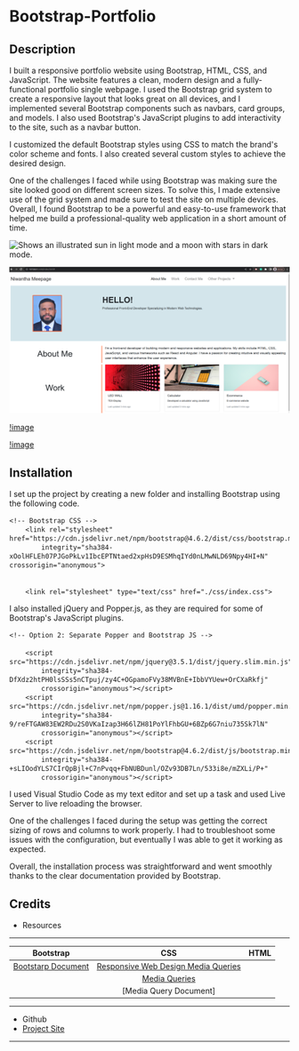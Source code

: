 # Bootstrap-Portfolio



## Description

 I built a responsive portfolio website using Bootstrap, HTML, CSS, and JavaScript. The website features a clean, modern design and a fully-functional portfolio single webpage. I used the Bootstrap grid system to create a responsive layout that looks great on all devices, and I implemented several Bootstrap components such as navbars, card groups, and models. I also used Bootstrap's JavaScript plugins to add interactivity to the site, such as a navbar button.

 I customized the default Bootstrap styles using CSS to match the brand's color scheme and fonts. I also created several custom styles to achieve the desired design.

 One of the challenges I faced while using Bootstrap was making sure the site looked good on different screen sizes. To solve this, I made extensive use of the grid system and made sure to test the site on multiple devices. Overall, I found Bootstrap to be a powerful and easy-to-use framework that helped me build a professional-quality web application in a short amount of time.

 <picture>
  <source media="(prefers-color-scheme: dark)" srcset="./images/img-1.png">
  <source media="(prefers-color-scheme: light)" srcset="https://user-images.githubusercontent.com/25423296/163456779-a8556205-d0a5-45e2-ac17-42d089e3c3f8.png">
  <img alt="Shows an illustrated sun in light mode and a moon with stars in dark mode." src="https://user-images.githubusercontent.com/25423296/163456779-a8556205-d0a5-45e2-ac17-42d089e3c3f8.png">
</picture>

![image-1](./images/img-1.png)

[!image](./images/img-2.png)

[!image](./images/img-3.png)
## Installation

I set up the project by creating a new folder and installing Bootstrap using the following code. 

```
<!-- Bootstrap CSS -->
    <link rel="stylesheet" href="https://cdn.jsdelivr.net/npm/bootstrap@4.6.2/dist/css/bootstrap.min.css"
        integrity="sha384-xOolHFLEh07PJGoPkLv1IbcEPTNtaed2xpHsD9ESMhqIYd0nLMwNLD69Npy4HI+N" crossorigin="anonymous">
   

    <link rel="stylesheet" type="text/css" href="./css/index.css">
```

I also installed jQuery and Popper.js, as they are required for some of Bootstrap's JavaScript plugins.

```
<!-- Option 2: Separate Popper and Bootstrap JS -->

    <script src="https://cdn.jsdelivr.net/npm/jquery@3.5.1/dist/jquery.slim.min.js"
        integrity="sha384-DfXdz2htPH0lsSSs5nCTpuj/zy4C+OGpamoFVy38MVBnE+IbbVYUew+OrCXaRkfj"
        crossorigin="anonymous"></script>
    <script src="https://cdn.jsdelivr.net/npm/popper.js@1.16.1/dist/umd/popper.min.js"
        integrity="sha384-9/reFTGAW83EW2RDu2S0VKaIzap3H66lZH81PoYlFhbGU+6BZp6G7niu735Sk7lN"
        crossorigin="anonymous"></script>
    <script src="https://cdn.jsdelivr.net/npm/bootstrap@4.6.2/dist/js/bootstrap.min.js"
        integrity="sha384-+sLIOodYLS7CIrQpBjl+C7nPvqq+FbNUBDunl/OZv93DB7Ln/533i8e/mZXLi/P+"
        crossorigin="anonymous"></script>
```

I used Visual Studio Code as my text editor and set up a task and used  Live Server to live reloading the browser.

One of the challenges I faced during the setup was getting the correct sizing of rows and columns to work properly. I had to troubleshoot some issues with the configuration, but eventually I was able to get it working as expected.

Overall, the installation process was straightforward and went smoothly thanks to the clear documentation provided by Bootstrap.


## Credits
* Resources 
---
| Bootstrap                                                                           | CSS           | HTML  | 
| -------------                                                                       |:-------------:| -----:|
|[Bootstarp Document](https://getbootstrap.com/docs/4.0/getting-started/introduction/)| [Responsive Web Design Media Queries](https://www.youtube.com/watch?v=5xzaGSYd7jM)          |  |
|     | [Media Queries](https://css-tricks.com/css-media-queries/)     |    |
|  | [Media Query Document]      |     |
---
+ Github 
+  [Project Site](https://pages.github.com/)
---




